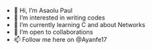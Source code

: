 - 👋 Hi, I’m Asaolu Paul
- 👀 I’m interested in writing codes 
- 🌱 I’m currently learning C and about Networks
- 💞️ I’m open to collaborations
- 📫 Follow me here on @Ayanfe17

<!---
Ayanfe17/Ayanfe17 is a ✨ special ✨ repository because its `README.md` (this file) appears on your GitHub profile.
You can click the Preview link to take a look at your changes.
--->
